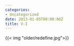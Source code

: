 ```yaml
---
categories:
- Uncategorized
date: 2013-01-05T00:00:00Z
title: V-I
---
```


{{< img "older/redefine.jpg">}}
